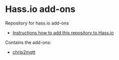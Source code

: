 # Hass.io add-ons
Repository for hass.io add-ons
 - [Instructions how to add this repository to Hass.io](
     https://www.home-assistant.io/hassio/installing_third_party_addons/)

Contains the add-ons:

* [chrip2mqtt](chirp2mqtt/README.md)
